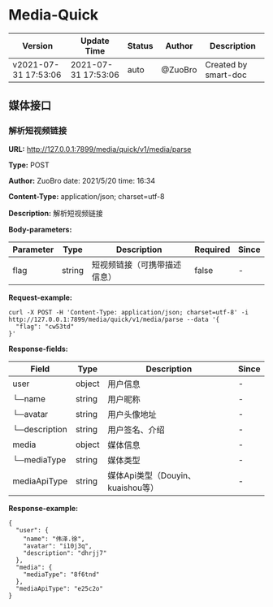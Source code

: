 # Media-Quick
Version |  Update Time  | Status | Author |  Description
---|---|---|---|---
v2021-07-31 17:53:06|2021-07-31 17:53:06|auto|@ZuoBro|Created by smart-doc



## 媒体接口
### 解析短视频链接
**URL:** http://127.0.0.1:7899/media/quick/v1/media/parse

**Type:** POST

**Author:** ZuoBro
date: 2021/5/20
time: 16:34

**Content-Type:** application/json; charset=utf-8

**Description:** 解析短视频链接

**Body-parameters:**

Parameter | Type|Description|Required|Since
---|---|---|---|---
flag|string|短视频链接（可携带描述信息）|false|-

**Request-example:**
```
curl -X POST -H 'Content-Type: application/json; charset=utf-8' -i http://127.0.0.1:7899/media/quick/v1/media/parse --data '{
  "flag": "cw53td"
}'
```
**Response-fields:**

Field | Type|Description|Since
---|---|---|---
user|object|用户信息|-
└─name|string|用户昵称|-
└─avatar|string|用户头像地址|-
└─description|string|用户签名、介绍|-
media|object|媒体信息|-
└─mediaType|string|媒体类型|-
mediaApiType|string|媒体Api类型（Douyin、kuaishou等）|-

**Response-example:**
```
{
  "user": {
    "name": "伟泽.徐",
    "avatar": "i10j3q",
    "description": "dhrjj7"
  },
  "media": {
    "mediaType": "8f6tnd"
  },
  "mediaApiType": "e25c2o"
}
```


